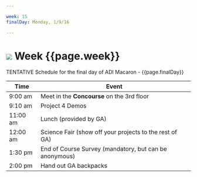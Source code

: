 ```yaml
---

week: 15
finalDay: Monday, 1/9/16

---
```


# ![](https://ga-dash.s3.amazonaws.com/production/assets/logo-9f88ae6c9c3871690e33280fcf557f33.png) Week {{page.week}}

TENTATIVE Schedule for the final day of ADI Macaron - {{page.finalDay}}

| Time | Event |
| --- | --- |
| 9:00 am | Meet in the **Concourse** on the 3rd floor |
| 9:10 am | Project 4 Demos |
| 11:00 am | Lunch (provided by GA) |
| 12:00 am | Science Fair (show off your projects to the rest of GA) |
| 1:30 pm | End of Course Survey (mandatory, but can be anonymous) |
| 2:00 pm | Hand out GA backpacks |
